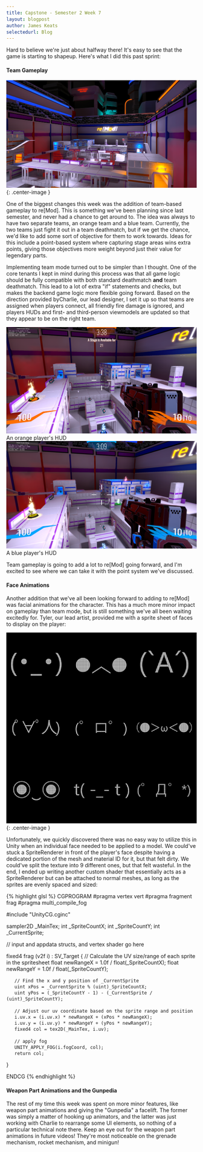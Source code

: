 ```yaml
---
title: Capstone - Semester 2 Week 7
layout: blogpost
author: James Keats
selectedurl: Blog
---
```

Hard to believe we're just about halfway there! It's easy to see that the game is starting to shapeup. Here's what I did this past sprint:

<!--more-->

#### Team Gameplay

![New Team-Based Arena Art](/assets/img/blog/capstone/s2w7-newart.png){: .center-image }

One of the biggest changes this week was the addition of team-based gameplay to re[Mod]. This is something we've been planning since last semester, and never had a chance to get around to. The idea was always to have two separate teams, an orange team and a blue team. Currently, the two teams just fight it out in a team deathmatch, but if we get the chance, we'd like to add some sort of objective for them to work towards. Ideas for this include a point-based system where capturing stage areas wins extra points, giving those objectives more weight beyond just their value for legendary parts.

Implementing team mode turned out to be simpler than I thought. One of the core tenants I kept in mind during this process was that all game logic should be fully compatible with both standard deathmatch **and** team deathmatch. This lead to a lot of extra "if" statements and checks, but makes the backend game logic more flexible going forward. Based on the direction provided byCharlie, our lead designer, I set it up so that teams are assigned when players connect, all friendly fire damage is ignored, and players HUDs and first- and third-person viewmodels are updated so that they appear to be on the right team.

<p> <!-- It's just easier to do columns in HTML, as sad as it is to stick this in the middle... -->
<div class="flex flex-wrap">
    <div class="w-full md:w-1/2 mb-6 md:m-0">
        <div>
            <div class="text-center md:pr-4">
                <img class="w-full" src="/assets/img/blog/capstone/s2w7-orange.png">
                <span>An orange player's HUD</span>
            </div>
        </div>
    </div>
    <div class="w-full md:w-1/2">
        <div>
            <div class="text-center md:pl-4">
                <img class="w-full" src="/assets/img/blog/capstone/s2w7-blue.png">
                <div>A blue player's HUD</div>
            </div>
        </div>
    </div>
</div>
</p>

Team gameplay is going to add a lot to re[Mod] going forward, and I'm excited to see where we can take it with the point system we've discussed.

#### Face Animations

Another addition that we've all been looking forward to adding to re[Mod] was facial animations for the character. This has a much more minor impact on gameplay than team mode, but is still something we've all been waiting excitedly for. Tyler, our lead artist, provided me with a sprite sheet of faces to display on the player:

![New Scorecard](/assets/img/blog/capstone/s2w7_botface.png){: .center-image }

Unfortunately, we quickly discovered there was no easy way to utilize this in Unity when an individual face needed to be applied to a model. We could've stuck a SpriteRenderer in front of the player's face despite having a dedicated portion of the mesh and material ID for it, but that felt dirty. We could've split the texture into 9 different ones, but that felt wasteful. In the end, I ended up writing another custom shader that essentially acts as a SpriteRenderer but can be attached to normal meshes, as long as the sprites are evenly spaced and sized:

{% highlight glsl %}
CGPROGRAM
#pragma vertex vert
#pragma fragment frag
#pragma multi_compile_fog

#include "UnityCG.cginc"

sampler2D _MainTex;
int _SpriteCountX;
int _SpriteCountY;
int _CurrentSprite;

// input and appdata structs, and vertex shader go here

fixed4 frag (v2f i) : SV_Target
{
       // Calculate the UV size/range of each sprite in the spritesheet
       float newRangeX = 1.0f / float(_SpriteCountX);
       float newRangeY = 1.0f / float(_SpriteCountY);

       // Find the x and y position of _CurrentSprite
       uint xPos = _CurrentSprite % (uint)_SpriteCountX;
       uint yPos = (_SpriteCountY - 1) - (_CurrentSprite / (uint)_SpriteCountY);

       // Adjust our uv coordinate based on the sprite range and position
       i.uv.x = (i.uv.x) * newRangeX + (xPos * newRangeX);
       i.uv.y = (i.uv.y) * newRangeY + (yPos * newRangeY);
       fixed4 col = tex2D(_MainTex, i.uv);

       // apply fog
       UNITY_APPLY_FOG(i.fogCoord, col);
       return col;
}

ENDCG
{% endhighlight %}

#### Weapon Part Animations and the Gunpedia

The rest of my time this week was spent on more minor features, like weapon part animations and giving the "Gunpedia" a facelift. The former was simply a matter of hooking up animators, and the latter was just working with Charlie to rearrange some UI elements, so nothing of a particular technical note there. Keep an eye out for the weapon part animations in future videos! They're most noticeable on the grenade mechanism, rocket mechanism, and minigun!
